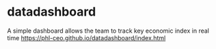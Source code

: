 # datadashboard
A simple dashboard allows the team to track key economic index in real time
https://phl-ceo.github.io/datadashboard/index.html
